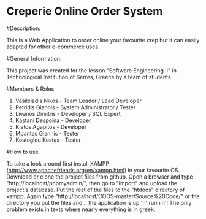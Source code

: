 Creperie Online Order System
============================

#Description:

This is a Web Application to order online your favourite crep but it
can easily adapted for other e-commerce uses. 

#General Information:

This project was created for the lesson "Software Engineering II"
in Technological Institution of Serres, Greece by a team of students. 

#Members & Roles

1. Vasileiadis Nikos - Team Leader / Lead Developer
2. Petridis Giannis - System Administrator / Tester
3. Livanos Dimitris - Developer / SQL Expert
4. Kastani Despoina - Developer
5. Kiatos Agapitos - Developer
6. Mpantas Giannis - Tester
7. Kostoglou Kostas  - Tester

#How to use

To take a look around first install XAMPP (http://www.apachefriends.org/en/xampp.html)
in your favourite OS. Download or clone the project files from github. Open a browser 
and type "http://localhost/phpmyadmin/", then go to "Import" and upload the project's 
database. Put the rest of the files to the "htdocs" directory of xampp. Again type
"http://localhost/COOS-master/Source%20Code/" or the directory you put the files and...
the application is up 'n' runnin'! The only problem exists in texts where nearly 
everything is in greek.